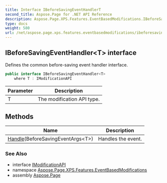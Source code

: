 ```yaml
---
title: Interface IBeforeSavingEventHandlerT
second_title: Aspose.Page for .NET API Reference
description: Aspose.Page.XPS.Features.EventBasedModifications.IBeforeSavingEventHandler1T interface. Defines the common beforesaving event handler interface
type: docs
weight: 580
url: /net/aspose.page.xps.features.eventbasedmodifications/ibeforesavingeventhandler-1/
---
```

## IBeforeSavingEventHandler&lt;T&gt; interface

Defines the common before-saving event handler interface.

```csharp
public interface IBeforeSavingEventHandler<T>
    where T : IModificationAPI
```

| Parameter | Description |
| --- | --- |
| T | The modification API type. |

## Methods

| Name | Description |
| --- | --- |
| [Handle](../../aspose.page.xps.features.eventbasedmodifications/ibeforesavingeventhandler-1/handle/)(BeforeSavingEventArgs&lt;T&gt;) | Handles the event. |

### See Also

* interface [IModificationAPI](../imodificationapi/)
* namespace [Aspose.Page.XPS.Features.EventBasedModifications](../../aspose.page.xps.features.eventbasedmodifications/)
* assembly [Aspose.Page](../../)


